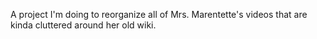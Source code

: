 A project I'm doing to reorganize all of Mrs. Marentette's videos that are kinda cluttered around her old wiki.
